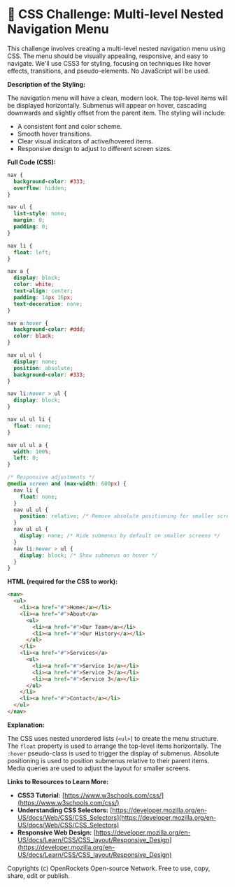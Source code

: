 # 🐞 CSS Challenge:  Multi-level Nested Navigation Menu


This challenge involves creating a multi-level nested navigation menu using CSS.  The menu should be visually appealing, responsive, and easy to navigate.  We'll use CSS3 for styling, focusing on techniques like hover effects, transitions, and pseudo-elements. No JavaScript will be used.

**Description of the Styling:**

The navigation menu will have a clean, modern look.  The top-level items will be displayed horizontally. Submenus will appear on hover, cascading downwards and slightly offset from the parent item.  The styling will include:

*   A consistent font and color scheme.
*   Smooth hover transitions.
*   Clear visual indicators of active/hovered items.
*   Responsive design to adjust to different screen sizes.


**Full Code (CSS):**

```css
nav {
  background-color: #333;
  overflow: hidden;
}

nav ul {
  list-style: none;
  margin: 0;
  padding: 0;
}

nav li {
  float: left;
}

nav a {
  display: block;
  color: white;
  text-align: center;
  padding: 14px 16px;
  text-decoration: none;
}

nav a:hover {
  background-color: #ddd;
  color: black;
}

nav ul ul {
  display: none;
  position: absolute;
  background-color: #333;
}

nav li:hover > ul {
  display: block;
}

nav ul ul li {
  float: none;
}

nav ul ul a {
  width: 100%;
  left: 0;
}

/* Responsive adjustments */
@media screen and (max-width: 600px) {
  nav li {
    float: none;
  }
  nav ul ul {
    position: relative; /* Remove absolute positioning for smaller screens */
  }
  nav ul ul {
    display: none; /* Hide submenus by default on smaller screens */
  }
  nav li:hover > ul {
    display: block; /* Show submenus on hover */
  }
}
```

**HTML (required for the CSS to work):**

```html
<nav>
  <ul>
    <li><a href="#">Home</a></li>
    <li><a href="#">About</a>
      <ul>
        <li><a href="#">Our Team</a></li>
        <li><a href="#">Our History</a></li>
      </ul>
    </li>
    <li><a href="#">Services</a>
      <ul>
        <li><a href="#">Service 1</a></li>
        <li><a href="#">Service 2</a></li>
        <li><a href="#">Service 3</a></li>
      </ul>
    </li>
    <li><a href="#">Contact</a></li>
  </ul>
</nav>
```


**Explanation:**

The CSS uses nested unordered lists (`<ul>`) to create the menu structure.  The `float` property is used to arrange the top-level items horizontally.  The `:hover` pseudo-class is used to trigger the display of submenus.  Absolute positioning is used to position submenus relative to their parent items.  Media queries are used to adjust the layout for smaller screens.


**Links to Resources to Learn More:**

*   **CSS3 Tutorial:** [https://www.w3schools.com/css/](https://www.w3schools.com/css/)
*   **Understanding CSS Selectors:** [https://developer.mozilla.org/en-US/docs/Web/CSS/CSS_Selectors](https://developer.mozilla.org/en-US/docs/Web/CSS/CSS_Selectors)
*   **Responsive Web Design:** [https://developer.mozilla.org/en-US/docs/Learn/CSS/CSS_layout/Responsive_Design](https://developer.mozilla.org/en-US/docs/Learn/CSS/CSS_layout/Responsive_Design)


Copyrights (c) OpenRockets Open-source Network. Free to use, copy, share, edit or publish.

